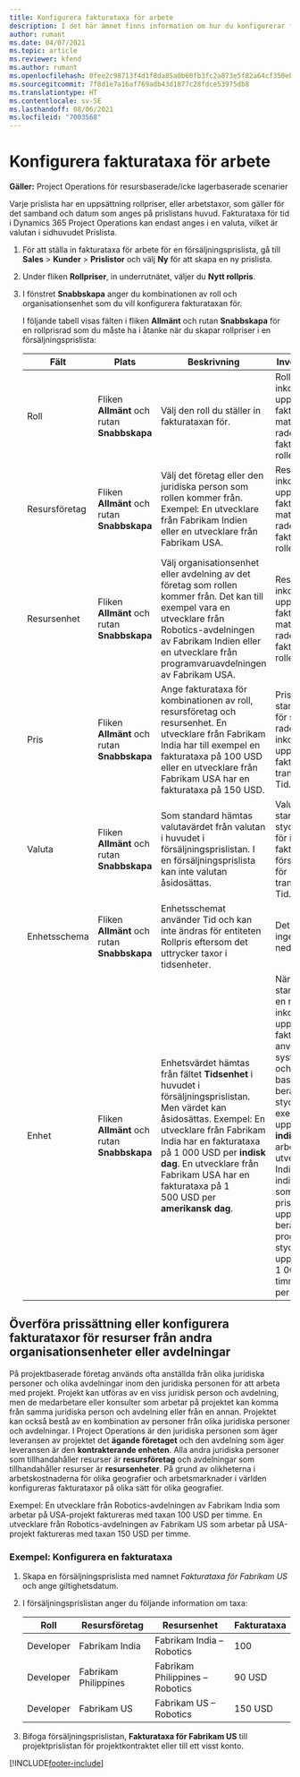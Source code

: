 ```yaml
---
title: Konfigurera fakturataxa för arbete
description: I det här ämnet finns information om hur du konfigurerar fakturataxa för arbete i Project Operations.
author: rumant
ms.date: 04/07/2021
ms.topic: article
ms.reviewer: kfend
ms.author: rumant
ms.openlocfilehash: 0fee2c98713f4d1f8da85a0b60fb3fc2a873e5f82a64cf350ebeb68fe65fab35
ms.sourcegitcommit: 7f8d1e7a16af769adb43d1877c28fdce53975db8
ms.translationtype: HT
ms.contentlocale: sv-SE
ms.lasthandoff: 08/06/2021
ms.locfileid: "7003568"
---
```

# <a name="set-up-labor-bill-rates"></a>Konfigurera fakturataxa för arbete

**Gäller:** Project Operations för resursbaserade/icke lagerbaserade scenarier

Varje prislista har en uppsättning rollpriser, eller arbetstaxor, som gäller för det samband och datum som anges på prislistans huvud. Fakturataxa för tid i Dynamics 365 Project Operations kan endast anges i en valuta, vilket är valutan i sidhuvudet Prislista.

1. För att ställa in fakturataxa för arbete för en försäljningsprislista, gå till **Sales** > **Kunder** > **Prislistor** och välj **Ny** för att skapa en ny prislista. 
2. Under fliken **Rollpriser**, in underrutnätet, väljer du **Nytt rollpris**. 
3. I fönstret **Snabbskapa** anger du kombinationen av roll och organisationsenhet som du vill konfigurera fakturataxan för.

   I följande tabell visas fälten i fliken **Allmänt** och rutan **Snabbskapa** för en rollprisrad som du måste ha i åtanke när du skapar rollpriser i en försäljningsprislista:

    | Fält | Plats | Beskrivning | Inverkan nedströms |
    | --- | --- | --- | --- |
    | Roll | Fliken **Allmänt** och rutan **Snabbskapa** | Välj den roll du ställer in fakturataxan för. | Rollen för inkommande uppskattade eller faktiska värden matchas mot den här raden så att fakturataxan för rollen blir standard. |
    | Resursföretag | Fliken **Allmänt** och rutan **Snabbskapa** | Välj det företag eller den juridiska person som rollen kommer från. Exempel: En utvecklare från Fabrikam Indien eller en utvecklare från Fabrikam USA. | Resursföretaget för inkommande uppskattade eller faktiska värden matchas mot den här raden så att fakturataxan för rollen blir standard. |
    | Resursenhet | Fliken **Allmänt** och rutan **Snabbskapa** | Välj organisationsenhet eller avdelning av det företag som rollen kommer från. Det kan till exempel vara en utvecklare från Robotics-avdelningen av Fabrikam Indien eller en utvecklare från programvaruavdelningen av Fabrikam USA. | Resursenheten för inkommande uppskattade eller faktiska värden matchas mot den här raden så att fakturataxan för rollen blir standard. |
    | Pris | Fliken **Allmänt** och rutan **Snabbskapa** | Ange fakturataxa för kombinationen av roll, resursföretag och resursenhet. En utvecklare från Fabrikam India har till exempel en fakturataxa på 100 USD eller en utvecklare från Fabrikam USA har en fakturataxa på 150 USD. | Priset är standardfakturataxan för styckpriset på raden för inkommande uppskattade eller faktiska värden för transaktionsklassen Tid. |
    | Valuta | Fliken **Allmänt** och rutan **Snabbskapa**| Som standard hämtas valutavärdet från valutan i huvudet i försäljningsprislistan. I en försäljningsprislista kan inte valutan åsidosättas. | Valutan är standardvalutan för styckpriset på raden för inkommande faktiska försäljningsvärden för transaktionsklassen Tid. |
    | Enhetsschema | Fliken **Allmänt** och rutan **Snabbskapa** | Enhetsschemat använder Tid och kan inte ändras för entiteten Rollpris eftersom det uttrycker taxor i tidsenheter. | Det här fältet har ingen inverkan nedströms. |
    | Enhet | Fliken **Allmänt** och rutan **Snabbskapa** | Enhetsvärdet hämtas från fältet **Tidsenhet** i huvudet i försäljningsprislistan. Men värdet kan åsidosättas. Exempel: En utvecklare från Fabrikam India har en fakturataxa på 1 000 USD per **indisk dag**. En utvecklare från Fabrikam USA har en fakturataxa på 1 500 USD per **amerikansk dag**. | När styckpriset standardiseras från en rad för inkommande uppskattade eller faktiska värden använder systemet systemet för enheter och konvertering i basenheter för att beräkna ett styckpris. Till exempel är en uppskattning på 10 **indiska dagar** av arbete för en utvecklare från Indien och enheten indisk dag definieras som 10 timmar. Vid prissättning av uppskattningsrad beräknar programmet styckpriset i uppskattningen som 1 000 USD/10 timmar = 100 USD per timme. |

## <a name="transfer-pricing-or-set-up-bill-rates-for-resources-from-other-organizational-units-or-divisions"></a>Överföra prissättning eller konfigurera fakturataxor för resurser från andra organisationsenheter eller avdelningar 

På projektbaserade företag används ofta anställda från olika juridiska personer och olika avdelningar inom den juridiska personen för att arbeta med projekt. Projekt kan utföras av en viss juridisk person och avdelning, men de medarbetare eller konsulter som arbetar på projektet kan komma från samma juridiska person och avdelning eller från en annan. Projektet kan också bestå av en kombination av personer från olika juridiska personer och avdelningar. I Project Operations är den juridiska personen som äger leveransen av projektet det **ägande företaget** och den avdelning som äger leveransen är den **kontrakterande enheten**. Alla andra juridiska personer som tillhandahåller resurser är **resursföretag** och avdelningar som tillhandahåller resurser är **resursenheter**. På grund av olikheterna i arbetskostnaderna för olika geografier och arbetsmarknader i världen konfigureras fakturataxor på olika sätt för olika geografier.

Exempel: En utvecklare från Robotics-avdelningen av Fabrikam India som arbetar på USA-projekt faktureras med taxan 100 USD per timme. En utvecklare från Robotics-avdelningen av Fabrikam US som arbetar på USA-projekt faktureras med taxan 150 USD per timme. 

### <a name="example-set-up-a-bill-rate"></a>Exempel: Konfigurera en fakturataxa 

1. Skapa en försäljningsprislista med namnet *Fakturataxa för Fabrikam US* och ange giltighetsdatum.
2. I försäljningsprislistan anger du följande information om taxa:

    | Roll | Resursföretag | Resursenhet | Fakturataxa |
    | --- | --- | --- | --- |
    | Developer | Fabrikam India | Fabrikam India – Robotics | 100 |
    | Developer | Fabrikam Philippines | Fabrikam Philippines – Robotics | 90 USD |
    | Developer | Fabrikam US | Fabrikam US – Robotics | 150 USD |

3. Bifoga försäljningsprislistan, **Fakturataxa för Fabrikam US** till projektprislistan för projektkontraktet eller till ett visst konto.


[!INCLUDE[footer-include](../includes/footer-banner.md)]
